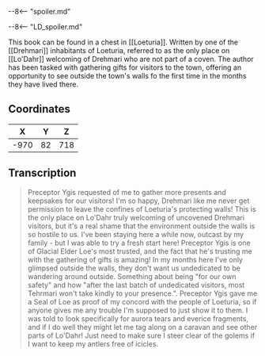  

--8<-- "spoiler.md"

--8<-- "LD_spoiler.md"

This book can be found in a chest in [[Loeturia]]. Written by one of the [[Drehmari]] inhabitants of Loeturia, referred to as the only place on [[Lo'Dahr]] welcoming of Drehmari who are not part of a coven. The author has been tasked with gathering gifts for visitors to the town, offering an opportunity to see outside the town's walls fo the first time in the months they have lived there.

## Coordinates
| **X** | **Y** | **Z** |
| :---: | :---: | :---: |
| -970  |  82   |  718  |

## Transcription
> Preceptor Ygis requested of me to gather more presents and keepsakes for our visitors! I'm so happy, Drehmari like me never get permission to leave the confines of Loeturia's protecting walls! This is the only place on Lo'Dahr truly welcoming of uncovened Drehmari visitors, but it's a real shame that the environment outside the walls is so hostile to us. I've been staying here a while now, outcast by my family - but I was able to try a fresh start here! Preceptor Ygis is one of Glacial Elder Loe's most trusted, and the fact that he's trusting me with the gathering of gifts is amazing! In my months here I've only glimpsed outside the walls, they don't want us undedicated to be wandering around outside. Something about being "for our own safety" and how "after the last batch of undedicated visitors, most Tehrmari won't take kindly to your presence.". Preceptor Ygis gave me a Seal of Loe as proof of my concord with the people of Loeturia, so if anyone gives me any trouble I'm supposed to just show it to them. I was told to look specifically for aurora tears and everice fragments, and if I do well they might let me tag along on a caravan and see other parts of Lo'Dahr! Just need to make sure I steer clear of the golems if I want to keep my antlers free of icicles.

